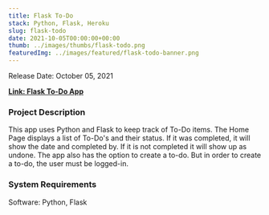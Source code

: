 ```yaml
---
title: Flask To-Do
stack: Python, Flask, Heroku
slug: flask-todo
date: 2021-10-05T00:00:00+00:00
thumb: ../images/thumbs/flask-todo.png
featuredImg: ../images/featured/flask-todo-banner.png
---
```


Release Date: October 05, 2021

[**Link: Flask To-Do App**](https://flask-todo.herokuapp.com/all)

### Project Description

This app uses Python and Flask to keep track of To-Do items. The Home Page displays a list of To-Do's and their status. If it was completed, it will show the date and completed by. If it is not completed it will show up as undone. The app also has the option to create a to-do. But in order to create a to-do, the user must be logged-in.   

### System Requirements

Software: Python, Flask
